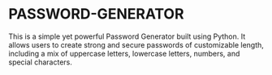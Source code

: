 # PASSWORD-GENERATOR
This is a simple yet powerful Password Generator built using Python. It allows users to create strong and secure passwords of customizable length, including a mix of uppercase letters, lowercase letters, numbers, and special characters.
